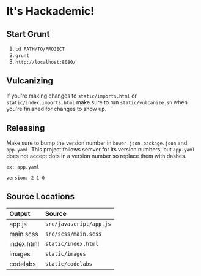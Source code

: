 # It's Hackademic!

## Start Grunt

1. `cd PATH/TO/PROJECT`
2. `grunt`
3. `http://localhost:8080/`

## Vulcanizing

If you're making changes to `static/imports.html` or `static/index.imports.html` make sure to run `static/vulcanize.sh` when you're finished for changes to show up.

## Releasing

Make sure to bump the version number in `bower.json`, `package.json` and `app.yaml`. This project follows semver for its version numbers, but `app.yaml` does not accept dots in a version number so replace them with dashes.

```
ex: app.yaml

version: 2-1-0
```

## Source Locations
|Output    |Source
|:---------|:-----------------------
|app.js    |`src/javascript/app.js`
|main.scss |`src/scss/main.scss`
|index.html|`static/index.html`
|images    |`static/images`
|codelabs  |`static/codelabs`
